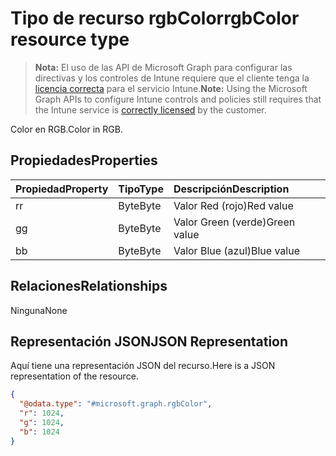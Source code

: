 # <a name="rgbcolor-resource-type"></a><span data-ttu-id="2917d-101">Tipo de recurso rgbColor</span><span class="sxs-lookup"><span data-stu-id="2917d-101">rgbColor resource type</span></span>

> <span data-ttu-id="2917d-102">**Nota:** El uso de las API de Microsoft Graph para configurar las directivas y los controles de Intune requiere que el cliente tenga la [licencia correcta](https://go.microsoft.com/fwlink/?linkid=839381) para el servicio Intune.</span><span class="sxs-lookup"><span data-stu-id="2917d-102">**Note:** Using the Microsoft Graph APIs to configure Intune controls and policies still requires that the Intune service is [correctly licensed](https://go.microsoft.com/fwlink/?linkid=839381) by the customer.</span></span>

<span data-ttu-id="2917d-103">Color en RGB.</span><span class="sxs-lookup"><span data-stu-id="2917d-103">Color in RGB.</span></span>
## <a name="properties"></a><span data-ttu-id="2917d-104">Propiedades</span><span class="sxs-lookup"><span data-stu-id="2917d-104">Properties</span></span>
|<span data-ttu-id="2917d-105">Propiedad</span><span class="sxs-lookup"><span data-stu-id="2917d-105">Property</span></span>|<span data-ttu-id="2917d-106">Tipo</span><span class="sxs-lookup"><span data-stu-id="2917d-106">Type</span></span>|<span data-ttu-id="2917d-107">Descripción</span><span class="sxs-lookup"><span data-stu-id="2917d-107">Description</span></span>|
|:---|:---|:---|
|<span data-ttu-id="2917d-108">r</span><span class="sxs-lookup"><span data-stu-id="2917d-108">r</span></span>|<span data-ttu-id="2917d-109">Byte</span><span class="sxs-lookup"><span data-stu-id="2917d-109">Byte</span></span>|<span data-ttu-id="2917d-110">Valor Red (rojo)</span><span class="sxs-lookup"><span data-stu-id="2917d-110">Red value</span></span>|
|<span data-ttu-id="2917d-111">g</span><span class="sxs-lookup"><span data-stu-id="2917d-111">g</span></span>|<span data-ttu-id="2917d-112">Byte</span><span class="sxs-lookup"><span data-stu-id="2917d-112">Byte</span></span>|<span data-ttu-id="2917d-113">Valor Green (verde)</span><span class="sxs-lookup"><span data-stu-id="2917d-113">Green value</span></span>|
|<span data-ttu-id="2917d-114">b</span><span class="sxs-lookup"><span data-stu-id="2917d-114">b</span></span>|<span data-ttu-id="2917d-115">Byte</span><span class="sxs-lookup"><span data-stu-id="2917d-115">Byte</span></span>|<span data-ttu-id="2917d-116">Valor Blue (azul)</span><span class="sxs-lookup"><span data-stu-id="2917d-116">Blue value</span></span>|

## <a name="relationships"></a><span data-ttu-id="2917d-117">Relaciones</span><span class="sxs-lookup"><span data-stu-id="2917d-117">Relationships</span></span>
<span data-ttu-id="2917d-118">Ninguna</span><span class="sxs-lookup"><span data-stu-id="2917d-118">None</span></span>
## <a name="json-representation"></a><span data-ttu-id="2917d-119">Representación JSON</span><span class="sxs-lookup"><span data-stu-id="2917d-119">JSON Representation</span></span>
<span data-ttu-id="2917d-120">Aquí tiene una representación JSON del recurso.</span><span class="sxs-lookup"><span data-stu-id="2917d-120">Here is a JSON representation of the resource.</span></span>
<!--{
  "blockType": "resource",
  "@odata.type": "microsoft.graph.rgbColor"
}-->
``` json
{
  "@odata.type": "#microsoft.graph.rgbColor",
  "r": 1024,
  "g": 1024,
  "b": 1024
}
```








